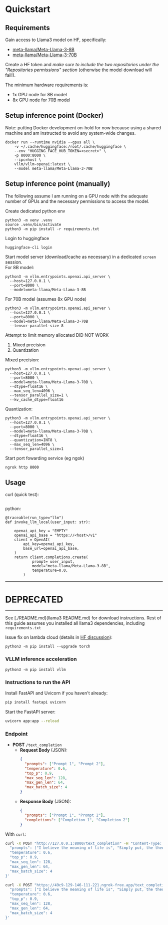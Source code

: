 # Quickstart

## Requirements

Gain access to Llama3 model on HF, specifically:
- [meta-llama/Meta-Llama-3-8B](https://huggingface.co/meta-llama/Meta-Llama-3-8B)
- [meta-llama/Meta-Llama-3-70B](https://huggingface.co/meta-llama/Meta-Llama-3-70B)

Create a HF token and *make sure to include the two repositories under the "Repositories permissions" section* (otherwise the model download will fail!).

The minimum hardware requirements is:
- 1x GPU node for 8B model 
- 8x GPU node for 70B model

## Setup inference point (Docker)

Note: putting Docker development on-hold for now because using a shared machine and am instructed to avoid any system-wide changes.

```
docker run --runtime nvidia --gpus all \
    -v ~/.cache/huggingface:/root/.cache/huggingface \
    --env "HUGGING_FACE_HUB_TOKEN=<secret>" \
    -p 8000:8000 \
    --ipc=host \
    vllm/vllm-openai:latest \
    --model meta-llama/Meta-Llama-3-70B
```

## Setup inference point (manually)

The following assume I am running on a GPU node with the adequate number of GPUs and the necessary permissions to access the model.

Create dedicated python env
```
python3 -m venv .venv
source .venv/bin/activate
python3 -m pip install -r requirements.txt 
```

Login to huggingface
```
huggingface-cli login
```

Start model server (download/cache as necessary) in a dedicated `screen` session.  
For 8B model: 
```
python3 -m vllm.entrypoints.openai.api_server \
  --host=127.0.0.1 \
  --port=8000 \
  --model=meta-llama/Meta-Llama-3-8B
```  
For 70B model (assumes 8x GPU node)
```
python3 -m vllm.entrypoints.openai.api_server \
  --host=127.0.0.1 \
  --port=8000 \
  --model=meta-llama/Meta-Llama-3-70B
  --tensor-parallel-size 8
```

Attempt to limit memory allocated DID NOT WORK
1. Mixed precision
2. Quantization

Mixed precision:
```
python3 -m vllm.entrypoints.openai.api_server \
  --host=127.0.0.1 \
  --port=8000 \
  --model=meta-llama/Meta-Llama-3-70B \
  --dtype=float16 \
  --max_seq_len=4096 \
  --tensor_parallel_size=1 \
  --kv_cache_dtype=float16
```

Quantization:
```
python3 -m vllm.entrypoints.openai.api_server \
  --host=127.0.0.1 \
  --port=8000 \
  --model=meta-llama/Meta-Llama-3-70B \
  --dtype=float16 \
  --quantization=INT8 \
  --max_seq_len=4096 \
  --tensor_parallel_size=1
```
Start port fowarding service (eg ngok)
```
ngrok http 8000
```


## Usage

curl (quick test):
```
```


python:
```
@traceable(run_type="llm")
def invoke_llm_local(user_input: str):

    openai_api_key = "EMPTY"
    openai_api_base = "https://<host>/v1"
    client = OpenAI(
        api_key=openai_api_key,
        base_url=openai_api_base,
    )
    return client.completions.create(
            prompt= user_input,
            model="meta-llama/Meta-Llama-3-8B",
            temperature=0.0,
        )
```


-----


# DEPRECATED



---

See [./README.md](llama3 README.md) for download instructions.
Rest of this guide assumes you installed all llama3 dependencies, including `requirements.txt`


Issue fix on lambda cloud (details in [HF discussion](https://huggingface.co/meta-llama/Meta-Llama-3-8B/discussions/34)):
```
python3 -m pip install --upgrade torch 
```

### VLLM inference acceleration

```
python3 -m pip install vllm
```


### Instructions to run the API

Install FastAPI and Uvicorn if you haven't already:
```bash
pip install fastapi uvicorn
```

Start the FastAPI server:
```bash
uvicorn app:app --reload
```

### Endpoint
- **POST** `/text_completion`
  - **Request Body** (JSON):
    ```json
    {
      "prompts": ["Prompt 1", "Prompt 2"],
      "temperature": 0.6,
      "top_p": 0.9,
      "max_seq_len": 128,
      "max_gen_len": 64,
      "max_batch_size": 4
    }
    ```
  - **Response Body** (JSON):
    ```json
    {
      "prompts": ["Prompt 1", "Prompt 2"],
      "completions": ["Completion 1", "Completion 2"]
    }
    ```

With `curl`:

```bash
curl -X POST "http://127.0.0.1:8000/text_completion" -H "Content-Type: application/json" -d '{
  "prompts": ["I believe the meaning of life is", "Simply put, the theory of relativity states that"],
  "temperature": 0.6,
  "top_p": 0.9,
  "max_seq_len": 128,
  "max_gen_len": 64,
  "max_batch_size": 4
}'
```


```bash
curl -X POST "https://49c9-129-146-111-221.ngrok-free.app/text_completion" -H "Content-Type: application/json" -d '{
  "prompts": ["I believe the meaning of life is", "Simply put, the theory of relativity states that"],
  "temperature": 0.6,
  "top_p": 0.9,
  "max_seq_len": 128,
  "max_gen_len": 64,
  "max_batch_size": 4
}'
```

